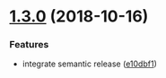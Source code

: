 # [1.3.0](https://bitbucket.org/colorfy/react-native-alias-imports/compare/v1.2.3...v1.3.0) (2018-10-16)


### Features

* integrate semantic release ([e10dbf1](https://bitbucket.org/colorfy/react-native-alias-imports/commits/e10dbf1))
